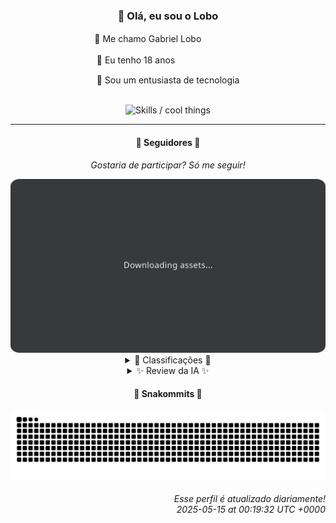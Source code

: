 <div align="center">
  <h3>👋 Olá, eu sou o Lobo</h3>
  
  <p>🐺 Me chamo Gabriel Loboㅤㅤㅤㅤㅤ</p>
  <p>🧔 Eu tenho 18 anosㅤㅤㅤㅤㅤㅤㅤㅤ</p>
  <p>🧠 Sou um entusiasta de tecnologia</p>

  <br/>

  <img width="600" alt="Skills / cool things" src="https://skills-icons.vercel.app/api/icons?i=python,md,html,css,js,github,git,vscode,linux,node,ts,sass,react,vite,vercel,lottie,ionic,capacitor,zustand,framer,firebase,arduino,godot,tailwind,shadcnui,lucide,zorinos,pnpm,reactnative&perline=14" />
</div>

<hr />

<div align="center">
    <h4>👤 Seguidores 👤</h4>
    <p><i>Gostaria de participar? Só me seguir!</i></p>
    <img width="600" src=".github/assets/cards/top3.svg" alt="Top 3 followers contributors (monthly)" />
    <details>
    <summary>🏅 Classificações 🏅</summary>
    <br/>
    <table>
        <thead>
            <tr align="center">
                <th>Posição</th>
                <th>Seguidor</th>
                <th>Contribuições</th>
            </tr>
        </thead>
        <tbody>
            <tr align="center">
                <td>1°</td>
                <td><a href="https://github.com/danko-nobre">Danilo Nobre</a></td>
                <td>160 ctr.</td>
            </tr>
            <tr align="center">
                <td>2°</td>
                <td><a href="https://github.com/wTechnoo">Cézar</a></td>
                <td>147 ctr.</td>
            </tr>
            <tr align="center">
                <td>3°</td>
                <td><a href="https://github.com/DeividSouSan">Deivid Souza Santana</a></td>
                <td>80 ctr.</td>
            </tr>
            <tr align="center">
                <td>4°</td>
                <td><a href="https://github.com/EvertonMJunior">Everton Marcelino Jr.</a></td>
                <td>63 ctr.</td>
            </tr>
            <tr align="center">
                <td>5°</td>
                <td><a href="https://github.com/TopTrenDev">TopTrenDev</a></td>
                <td>47 ctr.</td>
            </tr>
            <tr align="center">
                <td>6°</td>
                <td><a href="https://github.com/LestterX">LestterX</a></td>
                <td>26 ctr.</td>
            </tr>
            <tr align="center">
                <td>7°</td>
                <td><a href="https://github.com/filipedeschamps">Filipe Deschamps</a></td>
                <td>16 ctr.</td>
            </tr>
            <tr align="center">
                <td>8°</td>
                <td><a href="https://github.com/genericocube">CUBE</a></td>
                <td>13 ctr.</td>
            </tr>
            <tr align="center">
                <td>9°</td>
                <td><a href="https://github.com/RafaZeero">Rafael Lima de Morais</a></td>
                <td>10 ctr.</td>
            </tr>
            <tr align="center">
                <td>10°</td>
                <td><a href="https://github.com/artenlf">Luís Felipe Arten</a></td>
                <td>8 ctr.</td>
            </tr>
        </tbody>
    </table>
    </details>
    <details>
    <summary>✨ Review da IA ✨</summary>
    <br/>
    <div align="justify"><p>Ah, <b>Danilo Nobre</b>, o "Full-stack, Game dev e 3D Enthusiast". Imagino que seus 160 "contributions" sejam proporcionalmente divididos entre essas áreas, certo? Ou será que a maior parte foi pra consertar aquele seu perfil no Moodle de 2014? E clonar um addon de Blender pra cutout animation, belo jeito de inovar, parabéns.</p>
<p><b>Cézar</b>, o misterioso. Tão misterioso que nem um repositório recente para analisarmos? .NET Developer, diz a bio. Espero que suas contribuições não estejam todas trancadas a sete chaves em algum projeto corporativo, senão a gente vai achar que você só sabe usar o VS Code.</p>
<p><b>Deivid Souza Santana</b>, o "apaixonado por desenvolvimento back-end". Ah, Data Structures em Python... que original! E um site de organização de tarefas em Flask? Aposto que você é o tipo de pessoa que organiza a gaveta de meias por cor e tamanho. E seus commits, heim? Pelo visto estão bem "organizados" desde o ano passado.</p>
<p><b>Everton Marcelino Jr.</b>, "passionate about technology". Contribuindo em TypeORM e LiveKit, hein? Espero que essa paixão toda se traduza em algo mais do que apenas commits esporádicos. E, por favor, pare de contribuir em projetos com mais de 30 mil estrelas, queremos ver você brilhando sozinho!</p>
<p><b>TopTrenDev</b>, o "Full-Stack & Blockchain Developer". Solana, Bitcoin, Ethereum... quanta buzzword! Mas vamos ser sinceros, esse monte de bot de trading não te faz parecer mais um vendedor de curso do que um engenheiro. E "Solana AI Agent" ? Espero que a IA não descubra o quão repetitivo seu código realmente é.</p>
<p><b>LestterX</b>, o caçador de Bitcoins. Encontrar Bitcoins com "código otimizado"? Acho que você está mais para "otimista" do que "otimizado". E essa aplicação de entregas que some depois de algumas horas? Parece a minha motivação para ir à academia. Aliás, se não persiste os dados, é melhor nem começar.</p>
<p><b>Filipe Deschamps</b>, o "Quer se sentir competente em programação? Confere isso: curso.dev". Ah, o mestre do marketing... quer dizer, da programação! Contribuindo no TabNews, hein? Espero que seus artigos sejam mais interessantes que seus commits. E, por favor, pare de mexer nos seus dotfiles, ninguém se importa.</p>
<p><b>CUBE</b>, "tentando ser desenvolvedor de jogos e programador". Calcular a soma de duas variáveis em C++? Isso me lembra das minhas primeiras aulas de programação. E calcular Bhaskara? Sério? Seus jogos devem ser tão emocionantes quanto uma planilha do Excel. Mas não desista, um dia você chega lá... talvez.</p>
<p><b>Rafael Lima de Morais</b>, "Software Engineer | Go | Typescript | Rust | Vim". Go, Typescript, Rust... o combo completo do hype! Mas vamos ser sinceros, esse Ragna clicker não parece muito promissor. E clonar uma API do Nubank? Cuidado para não ser hackeado! Mas boa sorte, um dia você sai do tutorial.</p>
<p><b>Luís Felipe Arten</b>, "Software Engineer | Full-Stack". Config files para o perfil do GitHub? Que exibicionista! E contribuir no DIO Lab Open Source? Isso não conta, todo mundo faz isso. Front-end para o WhyApp? Pelo menos está tentando criar algo "cool (or boring)".</p>
<p><b>Felipe</b>, o misterioso número 11. Sem bio, sem nada... só um repositório com o próprio nome e alguns projetos meio abandonados. Adamas com Dockerfile e Go? Parece interessante... pena que não tem descrição. E progweb3_a em CSS e Hack? Isso existe? Da próxima vez, tente ser mais específico, ou vamos achar que você é um bot.</p>
</div>
    </details>
</div>

<div align="center">
  <h4>🐍 Snakommits 🐍</h4>
    <picture>
      <source media="(prefers-color-scheme: dark)" srcset="https://raw.githubusercontent.com/Lobooooooo14/Lobooooooo14/snake-output/snake-dark.svg">
      <source media="(prefers-color-scheme: light)" srcset="https://raw.githubusercontent.com/Lobooooooo14/Lobooooooo14/snake-output/snake-light.svg">
      <img alt="github contribution grid snake animation" src="https://raw.githubusercontent.com/Lobooooooo14/Lobooooooo14/snake-output/snake-light.svg">
    </picture>
</div>

<h6 align="right">
  Esse perfil é atualizado diariamente!<br/> <i>2025-05-15 at 00:19:32 UTC +0000</i>
<h6>